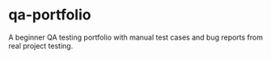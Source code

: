 # qa-portfolio
A beginner QA testing portfolio with manual test cases and bug reports from real project testing.
